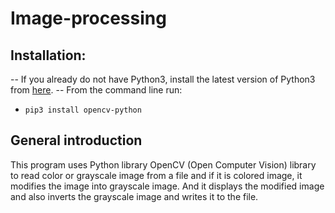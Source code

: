 # Image-processing

## Installation:

-- If you already do not have Python3, install the latest version of Python3 from [here](www.python.org).
-- From the command line run:
- `pip3 install opencv-python`

## General introduction

This program uses Python library OpenCV (Open Computer Vision) library to read color or grayscale image from a file and if it 
is colored image, it modifies the image into grayscale image. And it displays the modified image and also inverts the grayscale image and writes it
to the file.
